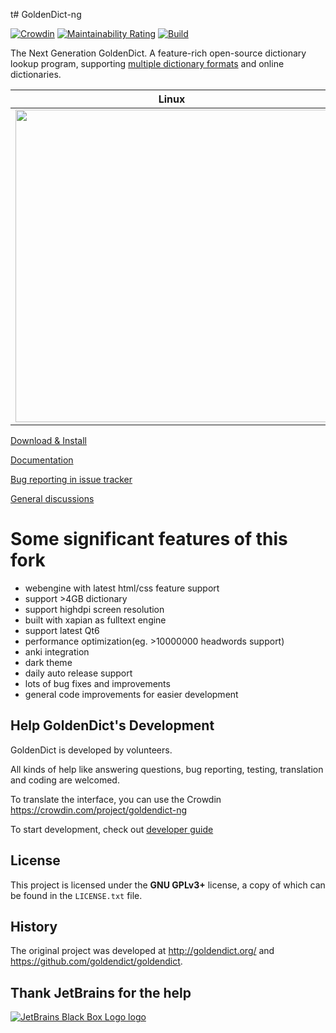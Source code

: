 t# GoldenDict-ng

[![Crowdin](https://badges.crowdin.net/goldendict-ng/localized.svg)](https://crowdin.com/project/goldendict-ng)
[![Maintainability Rating](https://sonarcloud.io/api/project_badges/measure?project=xiaoyifang_goldendict&metric=sqale_rating)](https://sonarcloud.io/summary/new_code?id=xiaoyifang_goldendict)
[![Build](https://github.com/xiaoyifang/goldendict-ng/actions/workflows/PR-check-cmake.yml/badge.svg)](https://github.com/xiaoyifang/goldendict-ng/actions/workflows/PR-check-cmake.yml)

The Next Generation GoldenDict. A feature-rich open-source dictionary lookup program,
supporting [multiple dictionary formats](https://xiaoyifang.github.io/goldendict-ng/dictformats/) and online
dictionaries.

| Linux | Windows | macOS |
|--|--|--|
| [<img src="website/docs/img/linux_genshin.webp" width="500"/>](https://xiaoyifang.github.io/goldendict-ng/) | [<img src="website/docs/img/windows_white.webp" width="500"/>](https://xiaoyifang.github.io/goldendict-ng/) | [<img src="website/docs/img/mac_black.webp" width="500"/>](https://xiaoyifang.github.io/goldendict-ng/) |

[Download & Install](https://xiaoyifang.github.io/goldendict-ng/install/)

[Documentation](https://xiaoyifang.github.io/goldendict-ng/)

[Bug reporting in issue tracker](https://github.com/xiaoyifang/goldendict-ng/issues)

[General discussions](https://github.com/xiaoyifang/goldendict-ng/discussions)

# Some significant features of this fork

- webengine with latest html/css feature support
- support >4GB dictionary
- support highdpi screen resolution
- built with xapian as fulltext engine
- support latest Qt6
- performance optimization(eg. >10000000 headwords support) 
- anki integration
- dark theme
- daily auto release support
- lots of bug fixes and improvements
- general code improvements for easier development

## Help GoldenDict's Development

GoldenDict is developed by volunteers.

All kinds of help like answering questions, bug reporting, testing, translation and coding are welcomed.

To translate the interface, you can use the Crowdin <https://crowdin.com/project/goldendict-ng>

To start development, check out [developer guide](https://xiaoyifang.github.io/goldendict-ng/developer/)


## License

This project is licensed under the <b>GNU GPLv3+</b> license, a copy of which can be found in the `LICENSE.txt` file.

## History

The original project was developed at <http://goldendict.org/> and <https://github.com/goldendict/goldendict>.

## Thank JetBrains for the help

[![JetBrains Black Box Logo logo](https://resources.jetbrains.com/storage/products/company/brand/logos/jb_square.png)](https://jb.gg/OpenSourceSupport)

